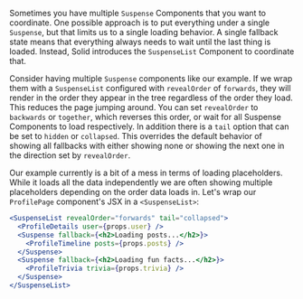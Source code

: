Sometimes you have multiple `Suspense` Components that you want to coordinate. One possible approach is to put everything under a single `Suspense`, but that limits us to a single loading behavior. A single fallback state means that everything always needs to wait until the last thing is loaded. Instead, Solid introduces the `SuspenseList` Component to coordinate that.

Consider having multiple `Suspense` components like our example. If we wrap them with a `SuspenseList` configured with `revealOrder` of `forwards`, they will render in the order they appear in the tree regardless of the order they load. This reduces the page jumping around. You can set `revealOrder` to `backwards` or `together`, which reverses this order, or wait for all Suspense Components to load respectively. In addition there is a `tail` option that can be set to `hidden` or `collapsed`. This overrides the default behavior of showing all fallbacks with either showing none or showing the next one in the direction set by `revealOrder`.

Our example currently is a bit of a mess in terms of loading placeholders. While it loads all the data independently we are often showing multiple placeholders depending on the order data loads in. Let's wrap our `ProfilePage` component's JSX in a `<SuspenseList>`:

```jsx
<SuspenseList revealOrder="forwards" tail="collapsed">
  <ProfileDetails user={props.user} />
  <Suspense fallback={<h2>Loading posts...</h2>}>
    <ProfileTimeline posts={props.posts} />
  </Suspense>
  <Suspense fallback={<h2>Loading fun facts...</h2>}>
    <ProfileTrivia trivia={props.trivia} />
  </Suspense>
</SuspenseList>
```

